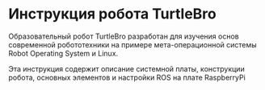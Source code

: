 # Инструкция робота TurtleBro

Образовательный робот TurtleBro разработан для изучения основ современной робототехники на примере мета-операционной системы Robot Operating System и Linux.

Эта инструкция содержит описание системной платы, конструкции робота, основных элементов и настройки ROS на плате RaspberryPi  
